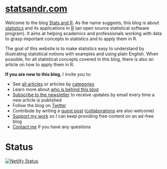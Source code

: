 # [statsandr.com](https://statsandr.com/)

Welcome to the blog [Stats and R](https://statsandr.com/). As the name suggests, this blog is about [statistics](https://statsandr.com/tags/statistics/) and its applications in [R](https://statsandr.com/tags/r/) (an open source statistical software program). It aims at helping academics and professionals working with data to grasp important concepts in statistics and to apply them in R.

The goal of this website is to make statistics easy to understand by illustrating statistical notions with examples and using plain English. When possible, for all statistical concepts covered in this blog, there is also an article on how to apply them in R.

**If you are new to this blog**, I invite you to:

* See [all articles](https://statsandr.com/blog/) or articles by [categories](https://statsandr.com/tags/)
* Learn more about [who is behind this blog](https://statsandr.com/about/)
* [Subscribe to the newsletter](https://statsandr.com/subscribe/) to receive updates by email every time a new article is published
* Follow the blog on [Twitter](https://twitter.com/statsandr)
* Contribute by writing a [guest post](https://statsandr.com/contribute/) ([collaborations](https://statsandr.com/tags/collaboration/) are also welcome)
* [Support my work](https://statsandr.com/support/) so I can keep providing free content on an ad-free blog
* [Contact me](https://statsandr.com/contact/) if you have any questions

# Status

[![Netlify Status](https://api.netlify.com/api/v1/badges/8ef22d4a-c312-4c44-a02d-06db75dc8c6f/deploy-status)](https://app.netlify.com/sites/statsandr/deploys)
